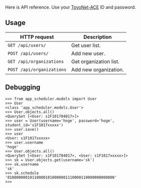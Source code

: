 Here is API reference. Use your [ToyoNet-ACE](https://www.ace.toyo.ac.jp/ct/home) ID and password.

## Usage
HTTP request              | Description
---                       | ---
`GET /api/users/`         | Get user list.
`POST /api/users/`        | Add new user.
`GET /api/organizations`  | Get organization list.
`POST /api/organizations` | Add new organization.

## Debugging
```console
>>> from app_scheduler.models import User
>>> User
<class 'app_scheduler.models.User'>
>>> User.objects.all()
<QuerySet [<User: s1F101704017>]>
>>> user = User(username='hoge', password='hoge', student_id='s1F1017xxxxx')
>>> user.save()
>>> user
<User: s1F1017xxxxx>
>>> user.username
'hoge'
>>> User.objects.all()
<QuerySet [<User: s1F101704017>, <User: s1F1017xxxxx>]>
>>> sk = User.objects.get(username='sk')
>>> sk.username
'sk'
>>> sk.schedule
'010000000101100001010000001110000110000000000000'
>>> 
```
